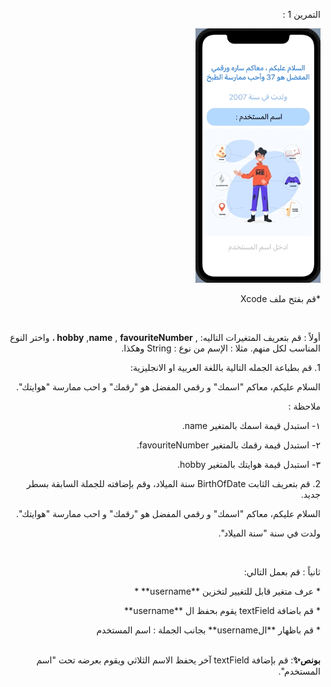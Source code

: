 
<p dir="rtl">
التمرين 1 :</p>


<p dir="rtl">
<img src="/cw2.gif" width="200" alt="alt_text" title="image_tooltip">
</p>


<p dir="rtl">
*قم بفتح ملف Xcode </p>

 <br>
 
<p dir="rtl">
أولاً :  قم بتعريف المتغيرات التاليه: , <strong>hobby</strong> ,<strong>name</strong> , <strong>favouriteNumber </strong>، واختر النوع المناسب لكل منهم. مثلا : الإسم من نوع : String وهكذا.</p>



<p dir="rtl">
1. 
قم بطباعة الجمله  التالية باللغة  العربية او الانجليزية:
<p dir="rtl">
السلام عليكم، معاكم "اسمك" و رقمي المفضل هو  "رقمك" و احب ممارسة "هوايتك".</p>


<p dir="rtl">
ملاحظة :</p>


<p dir="rtl">
١- استبدل قيمة اسمك بالمتغير name.</p>


<p dir="rtl">
٢- استبدل قيمة رقمك بالمتغير favouriteNumber.</p>


<p dir="rtl">
٣- استبدل قيمة هوايتك بالمتغير hobby.</p>



<p dir="rtl">
2. 
قم بتعريف الثابت BirthOfDate سنة الميلاد، وقم بإضافته للجملة السابقة بسطر جديد.
<p dir="rtl">
السلام عليكم، معاكم "اسمك" و رقمي المفضل هو  "رقمك" و احب ممارسة "هوايتك".</p>


<p dir="rtl">
ولدت في سنة "سنة الميلاد".</p>


 <br>
 

<p dir="rtl">
ثانياً : قم بعمل التالي:</p>



<p dir="rtl">
* عرف متغير قابل للتغيير لتخزين **username**
*<p dir="rtl">
* قم باضافة textField يقوم بحفظ ال **username**
<p dir="rtl">
* قم باظهار **الusername** بجانب الجملة : اسم المستخدم

 <br>
  <br>

<p dir="rtl">
<strong>بونص✨</strong>: قم بإضافة textField آخر يحفظ الاسم الثلاثي ويقوم بعرضه تحت "اسم المستخدم".</p>

